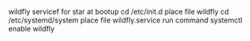 wildfly servicef for star at bootup
cd /etc/init.d
place file wildfly
cd /etc/systemd/system
place file wildfly.service
run command
systemctl enable wildfly

